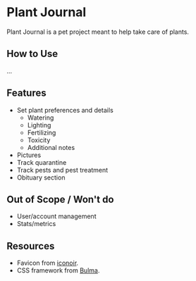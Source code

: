 # Plant Journal

Plant Journal is a pet project meant to help take care of plants.

## How to Use

...

## Features

- Set plant preferences and details
  - Watering
  - Lighting
  - Fertilizing
  - Toxicity
  - Additional notes
- Pictures
- Track quarantine
- Track pests and pest treatment
- Obituary section

## Out of Scope / Won't do

- User/account management
- Stats/metrics

## Resources

- Favicon from [iconoir](https://iconoir.com/).
- CSS framework from [Bulma](https://bulma.io/).
